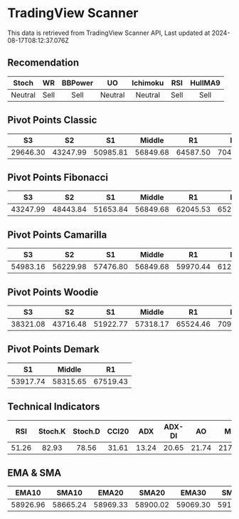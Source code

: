 # TradingView Scanner
This data is retrieved from TradingView Scanner API, Last updated at 2024-08-17T08:12:37.076Z

## Recomendation
| Stoch | WR | BBPower | UO | Ichimoku | RSI | HullMA9 |
| :---: | :---: | :---: | :---: | :---: | :---: | :---: |
| Neutral | Sell | Sell | Neutral | Neutral | Sell | Sell |

## Pivot Points Classic
| S3 | S2 | S1 | Middle | R1 | R2 | R3 |
| :---: | :---: | :---: | :---: | :---: | :---: | :---: |
| 29646.30 | 43247.99 | 50985.81 | 56849.68 | 64587.50 | 70451.37 | 84053.06 |

## Pivot Points Fibonacci
| S3 | S2 | S1 | Middle | R1 | R2 | R3 |
| :---: | :---: | :---: | :---: | :---: | :---: | :---: |
| 43247.99 | 48443.84 | 51653.84 | 56849.68 | 62045.53 | 65255.53 | 70451.37 |

## Pivot Points Camarilla
| S3 | S2 | S1 | Middle | R1 | R2 | R3 |
| :---: | :---: | :---: | :---: | :---: | :---: | :---: |
| 54983.16 | 56229.98 | 57476.80 | 56849.68 | 59970.44 | 61217.26 | 62464.08 |

## Pivot Points Woodie
| S3 | S2 | S1 | Middle | R1 | R2 | R3 |
| :---: | :---: | :---: | :---: | :---: | :---: | :---: |
| 38321.08 | 43716.48 | 51922.77 | 57318.17 | 65524.46 | 70919.86 | 79126.15 |

## Pivot Points Demark
| S1 | Middle | R1 |
| :---: | :---: | :---: |
| 53917.74 | 58315.65 | 67519.43 |

## Technical Indicators
| RSI | Stoch.K | Stoch.D | CCI20 | ADX | ADX-DI | AO | Mom | MACD | MACD | W.R | HullMA9 |
| :---: | :---: | :---: | :---: | :---: | :---: | :---: | :---: | :---: | :---: | :---: | :---: |
| 51.26 | 82.93 | 78.56 | 31.61 | 13.24 | 20.65 | 21.74 | 2173.74 | -118.69 | -240.02 | -16.84 | 59436.48 |

## EMA & SMA
| EMA10 | SMA10 | EMA20 | SMA20 | EMA30 | SMA30 | EMA50 | SMA50 | EMA100 | SMA100 | EMA200 | SMA200 |
| :---: | :---: | :---: | :---: | :---: | :---: | :---: | :---: | :---: | :---: | :---: | :---: |
| 58926.96 | 58665.24 | 58969.33 | 58900.02 | 59069.30 | 59187.74 | 59276.48 | 59638.60 | 60084.74 | 59429.89 | 61198.79 | 62823.47 |